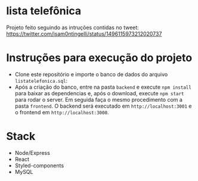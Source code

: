 # lista telefônica
Projeto feito seguindo as intruções contidas no tweet: https://twitter.com/isam0ntingelli/status/1496115973212020737

# Instruções para execução do projeto
- Clone este repositório e importe o banco de dados do arquivo `listatelefonica.sql`: 
- Após a criação do banco,  entre na pasta `backend` e execute `npm install` para baixar as dependencias e, após o download, execute `npm start` para rodar o server. Em seguida faça o mesmo procedimento com a pasta `frontend`. O backend será executado em `http://localhost:3001` e o frontend em `http://localhost:3000`.

# Stack
- Node/Express
- React
- Styled-components
- MySQL